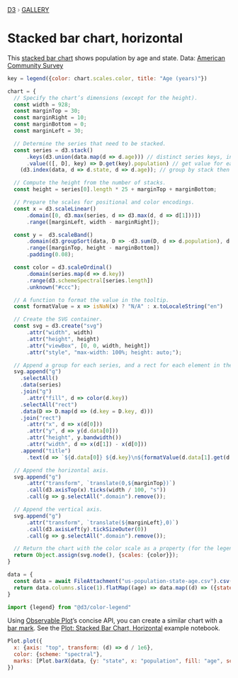 <div style="color: grey; font: 13px/25.5px var(--sans-serif); text-transform: uppercase;"><h1 style="display: none;">Stacked bar chart, horizontal</h1><a href="https://d3js.org/">D3</a> › <a href="/@d3/gallery">Gallery</a></div>

# Stacked bar chart, horizontal 

This [stacked bar chart](/@d3/stacked-bar-chart/2) shows population by age and state. Data: [American Community Survey](/@mbostock/working-with-the-census-api)

```js
key = legend({color: chart.scales.color, title: "Age (years)"})
```

```js echo
chart = {
  // Specify the chart’s dimensions (except for the height).
  const width = 928;
  const marginTop = 30;
  const marginRight = 10;
  const marginBottom = 0;
  const marginLeft = 30;

  // Determine the series that need to be stacked.
  const series = d3.stack()
      .keys(d3.union(data.map(d => d.age))) // distinct series keys, in input order
      .value(([, D], key) => D.get(key).population) // get value for each series key and stack
    (d3.index(data, d => d.state, d => d.age)); // group by stack then series key

  // Compute the height from the number of stacks.
  const height = series[0].length * 25 + marginTop + marginBottom;

  // Prepare the scales for positional and color encodings.
  const x = d3.scaleLinear()
      .domain([0, d3.max(series, d => d3.max(d, d => d[1]))])
      .range([marginLeft, width - marginRight]);

  const y =  d3.scaleBand()
      .domain(d3.groupSort(data, D => -d3.sum(D, d => d.population), d => d.state))
      .range([marginTop, height - marginBottom])
      .padding(0.08);

  const color = d3.scaleOrdinal()
      .domain(series.map(d => d.key))
      .range(d3.schemeSpectral[series.length])
      .unknown("#ccc");

  // A function to format the value in the tooltip.
  const formatValue = x => isNaN(x) ? "N/A" : x.toLocaleString("en")

  // Create the SVG container.
  const svg = d3.create("svg")
      .attr("width", width)
      .attr("height", height)
      .attr("viewBox", [0, 0, width, height])
      .attr("style", "max-width: 100%; height: auto;");

  // Append a group for each series, and a rect for each element in the series.
  svg.append("g")
    .selectAll()
    .data(series)
    .join("g")
      .attr("fill", d => color(d.key))
    .selectAll("rect")
    .data(D => D.map(d => (d.key = D.key, d)))
    .join("rect")
      .attr("x", d => x(d[0]))
      .attr("y", d => y(d.data[0]))
      .attr("height", y.bandwidth())
      .attr("width", d => x(d[1]) - x(d[0]))
    .append("title")
      .text(d => `${d.data[0]} ${d.key}\n${formatValue(d.data[1].get(d.key).population)}`);

  // Append the horizontal axis.
  svg.append("g")
      .attr("transform", `translate(0,${marginTop})`)
      .call(d3.axisTop(x).ticks(width / 100, "s"))
      .call(g => g.selectAll(".domain").remove());

  // Append the vertical axis.
  svg.append("g")
      .attr("transform", `translate(${marginLeft},0)`)
      .call(d3.axisLeft(y).tickSizeOuter(0))
      .call(g => g.selectAll(".domain").remove());

  // Return the chart with the color scale as a property (for the legend).
  return Object.assign(svg.node(), {scales: {color}});
}
```

```js echo
data = {
  const data = await FileAttachment("us-population-state-age.csv").csv({typed: true});
  return data.columns.slice(1).flatMap((age) => data.map((d) => ({state: d.name, age, population: d[age]})));
}
```

```js echo
import {legend} from "@d3/color-legend"
```

Using [Observable Plot](https://observablehq.com/plot)’s concise API, you can create a similar chart with a [bar mark](https://observablehq.com/plot/marks/bar). See the [Plot: Stacked Bar Chart, Horizontal](https://observablehq.com/@observablehq/plot-stacked-bar-chart-horizontal?intent=fork) example notebook.

```js echo
Plot.plot({
  x: {axis: "top", transform: (d) => d / 1e6},
  color: {scheme: "spectral"},
  marks: [Plot.barX(data, {y: "state", x: "population", fill: "age", sort: {color: null, y: "-x"}})]
})
```

